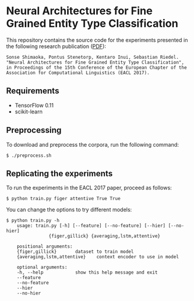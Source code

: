 Neural Architectures for Fine Grained Entity Type Classification
================================================================

This repository contains the source code for the experiments presented in the following research publication ([PDF](https://arxiv.org/pdf/1606.01341v1.pdf)):

    Sonse Shimaoka, Pontus Stenetorp, Kentaro Inui, Sebastian Riedel.
    "Neural Architectures for Fine Grained Entity Type Classification",
    in Proceedings of the 15th Conference of the European Chapter of the Association for Computational Linguistics (EACL 2017).

## Requirements

* TensorFlow 0.11
* scikit-learn

## Preprocessing

To download and preprocess the corpora, run the following command:

	$ ./preprocess.sh

## Replicating the experiments

To run the experiments in the EACL 2017 paper, proceed as follows:

    $ python train.py figer attentive True True

You can change the  options to try different models:

	$ python train.py -h
	  	usage: train.py [-h] [--feature] [--no-feature] [--hier] [--no-hier]
	                {figer,gillick} {averaging,lstm,attentive}

		positional arguments:		    
		{figer,gillick}       dataset to train model
		{averaging,lstm,attentive}    context encoder to use in model

		optional arguments:
		-h, --help            show this help message and exit
		--feature
		--no-feature
		--hier
		--no-hier